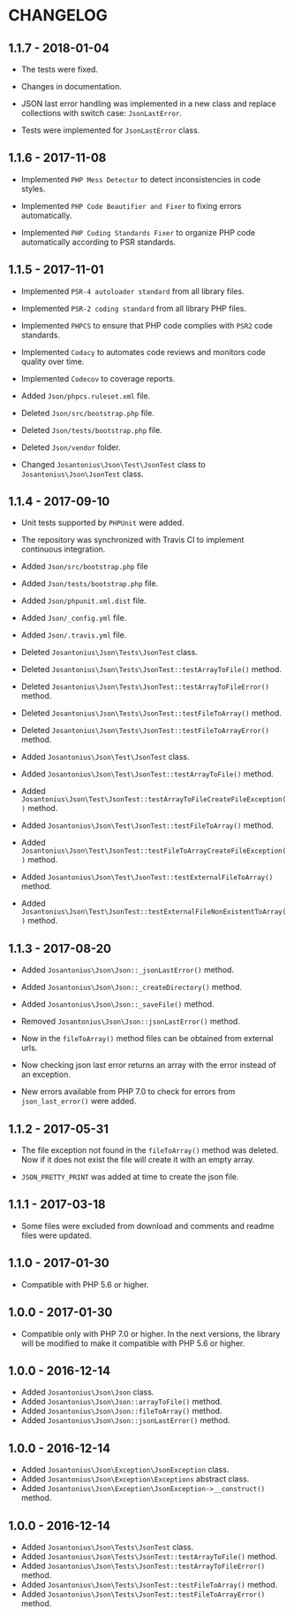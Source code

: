 # CHANGELOG

## 1.1.7 - 2018-01-04

* The tests were fixed.

* Changes in documentation.

* JSON last error handling was implemented in a new class and replace collections with switch case: `JsonLastError`.

* Tests were implemented for `JsonLastError` class.

## 1.1.6 - 2017-11-08

* Implemented `PHP Mess Detector` to detect inconsistencies in code styles.

* Implemented `PHP Code Beautifier and Fixer` to fixing errors automatically.

* Implemented `PHP Coding Standards Fixer` to organize PHP code automatically according to PSR standards.

## 1.1.5 - 2017-11-01

* Implemented `PSR-4 autoloader standard` from all library files.

* Implemented `PSR-2 coding standard` from all library PHP files.

* Implemented `PHPCS` to ensure that PHP code complies with `PSR2` code standards.

* Implemented `Codacy` to automates code reviews and monitors code quality over time.

* Implemented `Codecov` to coverage reports.

* Added `Json/phpcs.ruleset.xml` file.

* Deleted `Json/src/bootstrap.php` file.

* Deleted `Json/tests/bootstrap.php` file.

* Deleted `Json/vendor` folder.

* Changed `Josantonius\Json\Test\JsonTest` class to  `Josantonius\Json\JsonTest` class.


## 1.1.4 - 2017-09-10

* Unit tests supported by `PHPUnit` were added.

* The repository was synchronized with Travis CI to implement continuous integration.
 
* Added `Json/src/bootstrap.php` file

* Added `Json/tests/bootstrap.php` file.

* Added `Json/phpunit.xml.dist` file.
* Added `Json/_config.yml` file.
* Added `Json/.travis.yml` file.

* Deleted `Josantonius\Json\Tests\JsonTest` class.
* Deleted `Josantonius\Json\Tests\JsonTest::testArrayToFile()` method.
* Deleted `Josantonius\Json\Tests\JsonTest::testArrayToFileError()` method.
* Deleted `Josantonius\Json\Tests\JsonTest::testFileToArray()` method.
* Deleted `Josantonius\Json\Tests\JsonTest::testFileToArrayError()` method.

* Added `Josantonius\Json\Test\JsonTest` class.
* Added `Josantonius\Json\Test\JsonTest::testArrayToFile()` method.
* Added `Josantonius\Json\Test\JsonTest::testArrayToFileCreateFileException()` method.
* Added `Josantonius\Json\Test\JsonTest::testFileToArray()` method.
* Added `Josantonius\Json\Test\JsonTest::testFileToArrayCreateFileException()` method.
* Added `Josantonius\Json\Test\JsonTest::testExternalFileToArray()` method.
* Added `Josantonius\Json\Test\JsonTest::testExternalFileNonExistentToArray()` method.

## 1.1.3 - 2017-08-20

* Added `Josantonius\Json\Json::_jsonLastError()` method.
* Added `Josantonius\Json\Json::_createDirectory()` method.
* Added `Josantonius\Json\Json::_saveFile()` method.

* Removed `Josantonius\Json\Json::jsonLastError()` method.

* Now in the `fileToArray()` method files can be obtained from external urls.

* Now checking json last error returns an array with the error instead of an exception.

* New errors available from PHP 7.0 to check for errors from `json_last_error()` were added.

## 1.1.2 - 2017-05-31

* The file exception not found in the `fileToArray()` method was deleted. Now if it does not exist the file will create it with an empty array.

* `JSON_PRETTY_PRINT` was added at time to create the json file.

## 1.1.1 - 2017-03-18

* Some files were excluded from download and comments and readme files were updated.

## 1.1.0 - 2017-01-30

* Compatible with PHP 5.6 or higher.

## 1.0.0 - 2017-01-30

* Compatible only with PHP 7.0 or higher. In the next versions, the library will be modified to make it compatible with PHP 5.6 or higher.

## 1.0.0 - 2016-12-14

* Added `Josantonius\Json\Json` class.
* Added `Josantonius\Json\Json::arrayToFile()` method.
* Added `Josantonius\Json\Json::fileToArray()` method.
* Added `Josantonius\Json\Json::jsonLastError()` method.

## 1.0.0 - 2016-12-14

* Added `Josantonius\Json\Exception\JsonException` class.
* Added `Josantonius\Json\Exception\Exceptions` abstract class.
* Added `Josantonius\Json\Exception\JsonException->__construct()` method.

## 1.0.0 - 2016-12-14

* Added `Josantonius\Json\Tests\JsonTest` class.
* Added `Josantonius\Json\Tests\JsonTest::testArrayToFile()` method.
* Added `Josantonius\Json\Tests\JsonTest::testArrayToFileError()` method.
* Added `Josantonius\Json\Tests\JsonTest::testFileToArray()` method.
* Added `Josantonius\Json\Tests\JsonTest::testFileToArrayError()` method.
